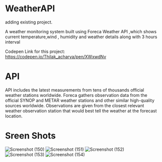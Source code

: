 # WeatherAPI
adding existing project. 

A weather monitoring system built using Foreca Weather API ,which shows current temperature,wind , humidity and weather details along with 3 hours interval

Codepen Link for this project: https://codepen.io/Thilak_acharya/pen/XWxwdNv

# API
API includes the latest measurements from tens of thousands official weather stations worldwide. Foreca gathers observation data from the official SYNOP and METAR weather stations and other similar high-quality sources worldwide. Observations are given from the closest relevant weather observation station that would best tell the weather at the forecast location.

# Sreen Shots 

![Screenshot (150)](https://github.com/ThilakAcharya/Weather-web-app/assets/68364353/d9ee7657-dd8f-4682-99cd-630be8937af9)
![Screenshot (151)](https://github.com/ThilakAcharya/Weather-web-app/assets/68364353/364d56c4-859b-494c-8db0-9e8cb29a60b0)
![Screenshot (152)](https://github.com/ThilakAcharya/Weather-web-app/assets/68364353/1d6cd87b-0cf2-4c54-8d52-a8a448fc71b3)
![Screenshot (153)](https://github.com/ThilakAcharya/Weather-web-app/assets/68364353/a199ef63-d697-4aa4-baa8-aa7520e35bdf)
![Screenshot (154)](https://github.com/ThilakAcharya/Weather-web-app/assets/68364353/a33392a3-5032-4b86-877e-db160c960239)

